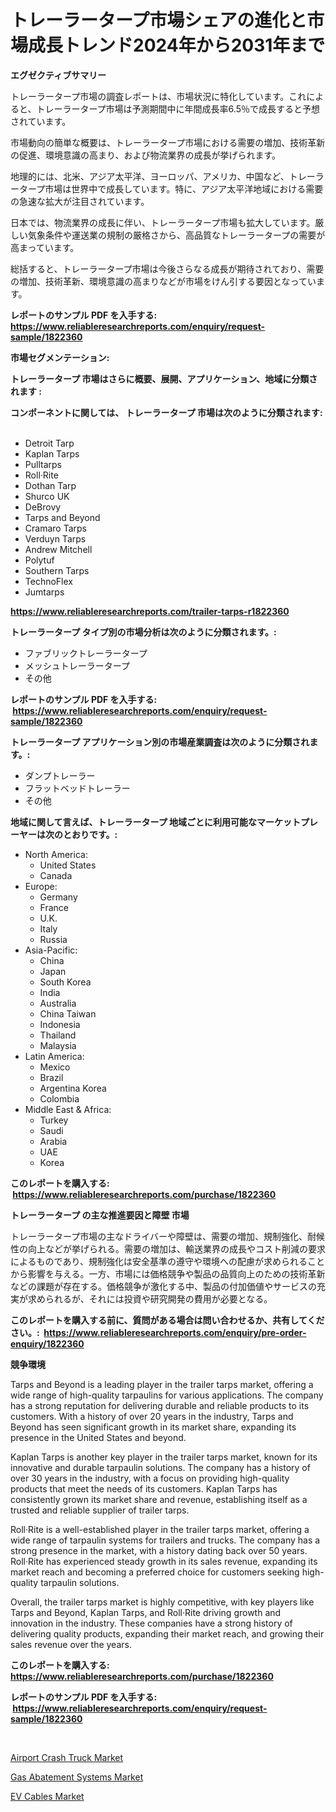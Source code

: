 <p><h1>トレーラータープ市場シェアの進化と市場成長トレンド2024年から2031年まで</h1></p><p><strong>エグゼクティブサマリー</strong></p>
<p><p>トレーラータープ市場の調査レポートは、市場状況に特化しています。これによると、トレーラータープ市場は予測期間中に年間成長率6.5％で成長すると予想されています。</p><p>市場動向の簡単な概要は、トレーラータープ市場における需要の増加、技術革新の促進、環境意識の高まり、および物流業界の成長が挙げられます。</p><p>地理的には、北米、アジア太平洋、ヨーロッパ、アメリカ、中国など、トレーラータープ市場は世界中で成長しています。特に、アジア太平洋地域における需要の急速な拡大が注目されています。</p><p>日本では、物流業界の成長に伴い、トレーラータープ市場も拡大しています。厳しい気象条件や運送業の規制の厳格さから、高品質なトレーラータープの需要が高まっています。</p><p>総括すると、トレーラータープ市場は今後さらなる成長が期待されており、需要の増加、技術革新、環境意識の高まりなどが市場をけん引する要因となっています。</p></p>
<p><strong>レポートのサンプル PDF を入手する: <a href="https://www.reliableresearchreports.com/enquiry/request-sample/1822360">https://www.reliableresearchreports.com/enquiry/request-sample/1822360</a></strong></p>
<p><strong>市場セグメンテーション:</strong></p>
<p><strong> トレーラータープ 市場はさらに概要、展開、アプリケーション、地域に分類されます :</strong></p>
<p><strong>コンポーネントに関しては、 トレーラータープ 市場は次のように分類されます: &nbsp;</strong></p>
<p><ul><li>Detroit Tarp</li><li>Kaplan Tarps</li><li>Pulltarps</li><li>Roll·Rite</li><li>Dothan Tarp</li><li>Shurco UK</li><li>DeBrovy</li><li>Tarps and Beyond</li><li>Cramaro Tarps</li><li>Verduyn Tarps</li><li>Andrew Mitchell</li><li>Polytuf</li><li>Southern Tarps</li><li>TechnoFlex</li><li>Jumtarps</li></ul></p>
<p><strong><a href="https://www.reliableresearchreports.com/trailer-tarps-r1822360">https://www.reliableresearchreports.com/trailer-tarps-r1822360</a></strong></p>
<p><strong> トレーラータープ タイプ別の市場分析は次のように分類されます。:</strong></p>
<p><ul><li>ファブリックトレーラータープ</li><li>メッシュトレーラータープ</li><li>その他</li></ul></p>
<p><strong>レポートのサンプル PDF を入手する: &nbsp;<a href="https://www.reliableresearchreports.com/enquiry/request-sample/1822360">https://www.reliableresearchreports.com/enquiry/request-sample/1822360</a></strong></p>
<p><strong> トレーラータープ アプリケーション別の市場産業調査は次のように分類されます。:</strong></p>
<p><ul><li>ダンプトレーラー</li><li>フラットベッドトレーラー</li><li>その他</li></ul></p>
<p><strong>地域に関して言えば、トレーラータープ 地域ごとに利用可能なマーケットプレーヤーは次のとおりです。:</strong></p>
<p><ul>
    <li>
        North America:
        <ul>
            <li>United States</li>
            <li>Canada</li>
        </ul>
    </li>
    <li>
        Europe:
        <ul>
            <li>Germany</li>
            <li>France</li>
            <li>U.K.</li>
            <li>Italy</li>
            <li>Russia</li>
        </ul>
    </li>
    <li>
        Asia-Pacific:
        <ul>
            <li>China</li>
            <li>Japan</li>
            <li>South Korea</li>
            <li>India</li>
            <li>Australia</li>
            <li>China Taiwan</li>
            <li>Indonesia</li>
            <li>Thailand</li>
            <li>Malaysia</li>
        </ul>
    </li>
    <li>
        Latin America:
        <ul>
            <li>Mexico</li>
            <li>Brazil</li>
            <li>Argentina Korea</li>
            <li>Colombia</li>
        </ul>
    </li>
    <li>
        Middle East & Africa:
        <ul>
            <li>Turkey</li>
            <li>Saudi</li>
            <li>Arabia</li>
            <li>UAE</li>
            <li>Korea</li>
        </ul>
    </li>
    </ul></p>
<p><strong>このレポートを購入する: &nbsp;<a href="https://www.reliableresearchreports.com/purchase/1822360">https://www.reliableresearchreports.com/purchase/1822360</a></strong></p>
<p><strong>トレーラータープ の主な推進要因と障壁 市場</strong></p>
<p><p>トレーラータープ市場の主なドライバーや障壁は、需要の増加、規制強化、耐候性の向上などが挙げられる。需要の増加は、輸送業界の成長やコスト削減の要求によるものであり、規制強化は安全基準の遵守や環境への配慮が求められることから影響を与える。一方、市場には価格競争や製品の品質向上のための技術革新などの課題が存在する。価格競争が激化する中、製品の付加価値やサービスの充実が求められるが、それには投資や研究開発の費用が必要となる。</p></p>
<p><strong>このレポートを購入する前に、質問がある場合は問い合わせるか、共有してください。:&nbsp; <a href="https://www.reliableresearchreports.com/enquiry/pre-order-enquiry/1822360">https://www.reliableresearchreports.com/enquiry/pre-order-enquiry/1822360</a></strong></p>
<p><strong>競争環境</strong></p>
<p><p>Tarps and Beyond is a leading player in the trailer tarps market, offering a wide range of high-quality tarpaulins for various applications. The company has a strong reputation for delivering durable and reliable products to its customers. With a history of over 20 years in the industry, Tarps and Beyond has seen significant growth in its market share, expanding its presence in the United States and beyond.</p><p>Kaplan Tarps is another key player in the trailer tarps market, known for its innovative and durable tarpaulin solutions. The company has a history of over 30 years in the industry, with a focus on providing high-quality products that meet the needs of its customers. Kaplan Tarps has consistently grown its market share and revenue, establishing itself as a trusted and reliable supplier of trailer tarps.</p><p>Roll·Rite is a well-established player in the trailer tarps market, offering a wide range of tarpaulin systems for trailers and trucks. The company has a strong presence in the market, with a history dating back over 50 years. Roll·Rite has experienced steady growth in its sales revenue, expanding its market reach and becoming a preferred choice for customers seeking high-quality tarpaulin solutions.</p><p>Overall, the trailer tarps market is highly competitive, with key players like Tarps and Beyond, Kaplan Tarps, and Roll·Rite driving growth and innovation in the industry. These companies have a strong history of delivering quality products, expanding their market reach, and growing their sales revenue over the years.</p></p>
<p><strong>このレポートを購入する: &nbsp; <a href="https://www.reliableresearchreports.com/purchase/1822360">https://www.reliableresearchreports.com/purchase/1822360</a></strong></p>
<p><strong>レポートのサンプル PDF を入手する: &nbsp;<a href="https://www.reliableresearchreports.com/enquiry/request-sample/1822360">https://www.reliableresearchreports.com/enquiry/request-sample/1822360</a></strong><strong></strong></p>
<p>&nbsp;</p>
<p><p><a href="https://www.linkedin.com/pulse/airport-crash-truck-market-centers-aspects-growth-share-opportunity-brioe?trackingId=djmdki0RrxO9T8tA6aJkeQ%3D%3D">Airport Crash Truck Market</a></p><p><a href="https://github.com/nicholepatriciadoylenwnrjr0/Market-Research-Report-List-2/blob/main/gas-abatement-systems-market.md">Gas Abatement Systems Market</a></p><p><a href="https://www.linkedin.com/pulse/ev-cables-market-insights-players-forecast-till-2031-webometric-dlybe?trackingId=TOOA6YyAZOYx3c3U991Qbg%3D%3D">EV Cables Market</a></p></p>